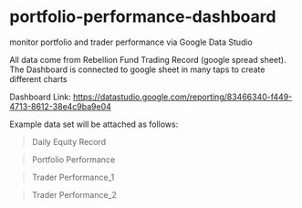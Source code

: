# portfolio-performance-dashboard
monitor portfolio and trader performance via Google Data Studio

All data come from Rebellion Fund Trading Record (google spread sheet). The Dashboard is connected to google sheet in many taps to create different charts

Dashboard Link: https://datastudio.google.com/reporting/83466340-f449-4713-8612-38e4c9ba9e04

Example data set will be attached as follows: 

>Daily Equity Record

>Portfolio Performance

>Trader Performance_1

>Trader Performance_2
